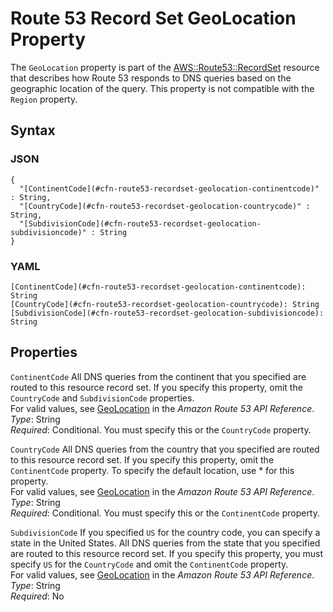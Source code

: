 # Route 53 Record Set GeoLocation Property<a name="aws-properties-route53-recordset-geolocation"></a>

The `GeoLocation` property is part of the [AWS::Route53::RecordSet](aws-properties-route53-recordset.md) resource that describes how Route 53 responds to DNS queries based on the geographic location of the query\. This property is not compatible with the `Region` property\.

## Syntax<a name="w4ab1c21c14e1754b5"></a>

### JSON<a name="aws-properties-route53-recordset-geolocation-syntax.json"></a>

```
{
  "[ContinentCode](#cfn-route53-recordset-geolocation-continentcode)" : String,
  "[CountryCode](#cfn-route53-recordset-geolocation-countrycode)" : String,
  "[SubdivisionCode](#cfn-route53-recordset-geolocation-subdivisioncode)" : String
}
```

### YAML<a name="aws-properties-route53-recordset-geolocation-syntax.yaml"></a>

```
[ContinentCode](#cfn-route53-recordset-geolocation-continentcode): String
[CountryCode](#cfn-route53-recordset-geolocation-countrycode): String
[SubdivisionCode](#cfn-route53-recordset-geolocation-subdivisioncode): String
```

## Properties<a name="w4ab1c21c14e1754b7"></a>

`ContinentCode`  <a name="cfn-route53-recordset-geolocation-continentcode"></a>
All DNS queries from the continent that you specified are routed to this resource record set\. If you specify this property, omit the `CountryCode` and `SubdivisionCode` properties\.  
For valid values, see [GeoLocation](https://docs.aws.amazon.com/Route53/latest/APIReference/API_GeoLocation.html) in the *Amazon Route 53 API Reference*\.  
*Type*: String  
*Required*: Conditional\. You must specify this or the `CountryCode` property\.

`CountryCode`  <a name="cfn-route53-recordset-geolocation-countrycode"></a>
All DNS queries from the country that you specified are routed to this resource record set\. If you specify this property, omit the `ContinentCode` property\. To specify the default location, use \* for this property\.  
For valid values, see [GeoLocation](https://docs.aws.amazon.com/Route53/latest/APIReference/API_GeoLocation.html) in the *Amazon Route 53 API Reference*\.  
*Type*: String  
*Required*: Conditional\. You must specify this or the `ContinentCode` property\.

`SubdivisionCode`  <a name="cfn-route53-recordset-geolocation-subdivisioncode"></a>
If you specified `US` for the country code, you can specify a state in the United States\. All DNS queries from the state that you specified are routed to this resource record set\. If you specify this property, you must specify `US` for the `CountryCode` and omit the `ContinentCode` property\.  
For valid values, see [GeoLocation](https://docs.aws.amazon.com/Route53/latest/APIReference/API_GeoLocation.html) in the *Amazon Route 53 API Reference*\.  
*Type*: String  
*Required*: No